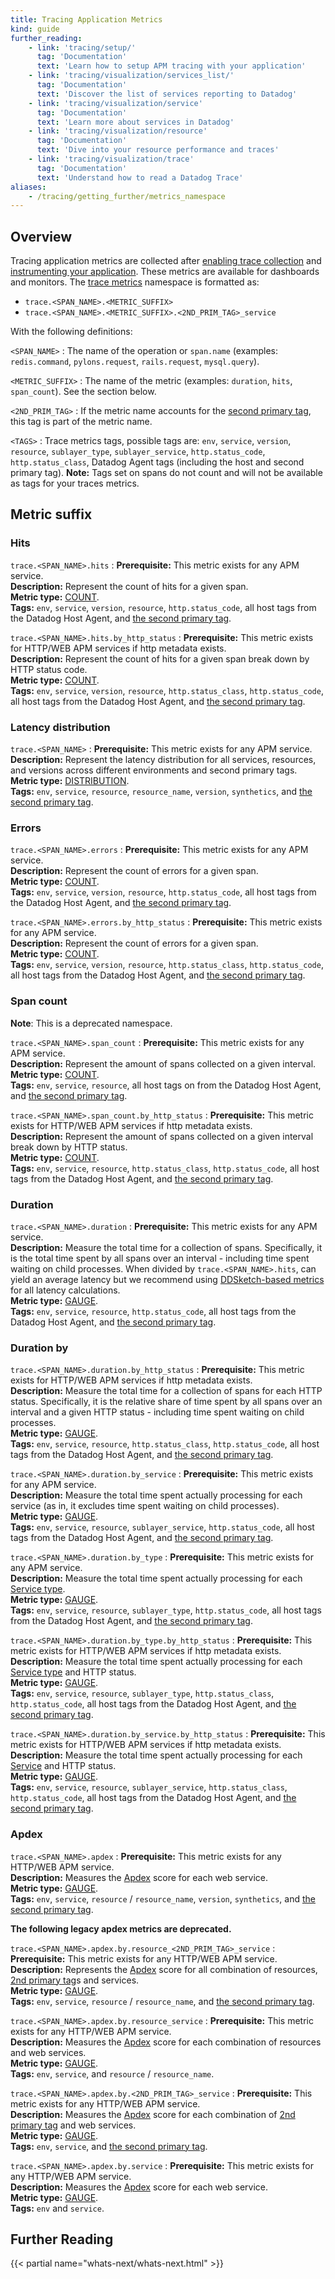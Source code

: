 ```yaml
---
title: Tracing Application Metrics
kind: guide
further_reading:
    - link: 'tracing/setup/'
      tag: 'Documentation'
      text: 'Learn how to setup APM tracing with your application'
    - link: 'tracing/visualization/services_list/'
      tag: 'Documentation'
      text: 'Discover the list of services reporting to Datadog'
    - link: 'tracing/visualization/service'
      tag: 'Documentation'
      text: 'Learn more about services in Datadog'
    - link: 'tracing/visualization/resource'
      tag: 'Documentation'
      text: 'Dive into your resource performance and traces'
    - link: 'tracing/visualization/trace'
      tag: 'Documentation'
      text: 'Understand how to read a Datadog Trace'
aliases:
    - /tracing/getting_further/metrics_namespace
---
```


## Overview

Tracing application metrics are collected after [enabling trace collection][1] and [instrumenting your application][2]. These metrics are available for dashboards and monitors. The [trace metrics][3] namespace is formatted as:

- `trace.<SPAN_NAME>.<METRIC_SUFFIX>`
- `trace.<SPAN_NAME>.<METRIC_SUFFIX>.<2ND_PRIM_TAG>_service`

With the following definitions:

`<SPAN_NAME>`
: The name of the operation or `span.name` (examples: `redis.command`, `pylons.request`, `rails.request`, `mysql.query`).

`<METRIC_SUFFIX>`
: The name of the metric (examples: `duration`, `hits`, `span_count`). See the section below.

`<2ND_PRIM_TAG>` 
: If the metric name accounts for the [second primary tag][4], this tag is part of the metric name.

`<TAGS>`
: Trace metrics tags, possible tags are: `env`, `service`, `version`, `resource`, `sublayer_type`, `sublayer_service`, `http.status_code`, `http.status_class`, Datadog Agent tags (including the host and second primary tag). **Note:** Tags set on spans do not count and will not be available as tags for your traces metrics.

## Metric suffix

### Hits

`trace.<SPAN_NAME>.hits`
: **Prerequisite:** This metric exists for any APM service.<br>
**Description:** Represent the count of hits for a given span.<br>
**Metric type:** [COUNT][5].<br>
**Tags:** `env`, `service`, `version`, `resource`, `http.status_code`, all host tags from the Datadog Host Agent, and [the second primary tag][4].

`trace.<SPAN_NAME>.hits.by_http_status`
: **Prerequisite:** This metric exists for HTTP/WEB APM services if http metadata exists.<br>
**Description:** Represent the count of hits for a given span break down by HTTP status code.<br>
**Metric type:** [COUNT][5].<br>
**Tags:** `env`, `service`, `version`, `resource`, `http.status_class`, `http.status_code`, all host tags from the Datadog Host Agent, and [the second primary tag][4].

### Latency distribution

`trace.<SPAN_NAME>`
: **Prerequisite:** This metric exists for any APM service.<br>
**Description:** Represent the latency distribution for all services, resources, and versions across different environments and second primary tags.<br>
**Metric type:** [DISTRIBUTION][6].<br>
**Tags:** `env`, `service`, `resource`, `resource_name`, `version`, `synthetics`, and [the second primary tag][4].


### Errors

`trace.<SPAN_NAME>.errors`
: **Prerequisite:** This metric exists for any APM service.<br>
**Description:** Represent the count of errors for a given span.<br>
**Metric type:** [COUNT][5].<br>
**Tags:** `env`, `service`, `version`, `resource`, `http.status_code`, all host tags from the Datadog Host Agent, and [the second primary tag][4].

`trace.<SPAN_NAME>.errors.by_http_status`
: **Prerequisite:** This metric exists for any APM service.<br>
**Description:** Represent the count of errors for a given span.<br>
**Metric type:** [COUNT][5].<br>
**Tags:** `env`, `service`, `version`, `resource`, `http.status_class`, `http.status_code`, all host tags from the Datadog Host Agent, and [the second primary tag][4].


### Span count

**Note**: This is a deprecated namespace.

`trace.<SPAN_NAME>.span_count`
: **Prerequisite:** This metric exists for any APM service.<br>
**Description:** Represent the amount of spans collected on a given interval.<br>
**Metric type:** [COUNT][5].<br>
**Tags:** `env`, `service`, `resource`, all host tags on from the Datadog Host Agent, and [the second primary tag][4].

`trace.<SPAN_NAME>.span_count.by_http_status`
: **Prerequisite:** This metric exists for HTTP/WEB APM services if http metadata exists.<br>
**Description:** Represent the amount of spans collected on a given interval break down by HTTP status.<br>
**Metric type:** [COUNT][5].<br>
**Tags:** `env`, `service`, `resource`, `http.status_class`, `http.status_code`, all host tags from the Datadog Host Agent, and [the second primary tag][4].


### Duration

`trace.<SPAN_NAME>.duration`
: **Prerequisite:** This metric exists for any APM service.<br>
**Description:** Measure the total time for a collection of spans. Specifically, it is the total time spent by all spans over an interval - including time spent waiting on child processes. When divided by `trace.<SPAN_NAME>.hits`, can yield an average latency but we recommend using [DDSketch-based metrics][11] for all latency calculations. <br>
**Metric type:** [GAUGE][7].<br>
**Tags:** `env`, `service`, `resource`, `http.status_code`, all host tags from the Datadog Host Agent, and [the second primary tag][4].

### Duration by

`trace.<SPAN_NAME>.duration.by_http_status`
: **Prerequisite:** This metric exists for HTTP/WEB APM services if http metadata exists.<br>
**Description:** Measure the total time for a collection of spans for each HTTP status. Specifically, it is the relative share of time spent by all spans over an interval and a given HTTP status - including time spent waiting on child processes.<br>
**Metric type:** [GAUGE][7].<br>
**Tags:** `env`, `service`, `resource`, `http.status_class`, `http.status_code`, all host tags from the Datadog Host Agent, and [the second primary tag][4].

`trace.<SPAN_NAME>.duration.by_service`
: **Prerequisite:** This metric exists for any APM service.<br>
**Description:** Measure the total time spent actually processing for each service (as in, it excludes time spent waiting on child processes).<br>
**Metric type:** [GAUGE][7].<br>
**Tags:** `env`, `service`, `resource`, `sublayer_service`, `http.status_code`, all host tags from the Datadog Host Agent, and [the second primary tag][4].

`trace.<SPAN_NAME>.duration.by_type`
: **Prerequisite:** This metric exists for any APM service.<br>
**Description:** Measure the total time spent actually processing for each [Service type][8].<br>
**Metric type:** [GAUGE][7].<br>
**Tags:** `env`, `service`, `resource`, `sublayer_type`, `http.status_code`, all host tags from the Datadog Host Agent, and [the second primary tag][4].

`trace.<SPAN_NAME>.duration.by_type.by_http_status`
: **Prerequisite:** This metric exists for HTTP/WEB APM services if http metadata exists.<br>
**Description:** Measure the total time spent actually processing for each [Service type][8] and HTTP status.<br>
**Metric type:** [GAUGE][7].<br>
**Tags:** `env`, `service`, `resource`, `sublayer_type`, `http.status_class`, `http.status_code`, all host tags from the Datadog Host Agent, and [the second primary tag][4].

`trace.<SPAN_NAME>.duration.by_service.by_http_status`
: **Prerequisite:** This metric exists for HTTP/WEB APM services if http metadata exists.<br>
**Description:** Measure the total time spent actually processing for each [Service][9] and HTTP status.<br>
**Metric type:** [GAUGE][7].<br>
**Tags:** `env`, `service`, `resource`, `sublayer_service`, `http.status_class`, `http.status_code`, all host tags from the Datadog Host Agent, and [the second primary tag][4].

### Apdex

`trace.<SPAN_NAME>.apdex`
: **Prerequisite:** This metric exists for any HTTP/WEB APM service.<br>
**Description:** Measures the [Apdex][10] score for each web service.<br>
**Metric type:** [GAUGE][7].<br>
**Tags:** `env`, `service`, `resource` / `resource_name`, `version`, `synthetics`, and [the second primary tag][4].

**The following legacy apdex metrics are deprecated.**

`trace.<SPAN_NAME>.apdex.by.resource_<2ND_PRIM_TAG>_service`
: **Prerequisite:** This metric exists for any HTTP/WEB APM service.<br>
**Description:** Represents the [Apdex][10] score for all combination of resources, [2nd primary tag][4]s and services.<br>
**Metric type:** [GAUGE][7].<br>
**Tags:** `env`, `service`, `resource` / `resource_name`, and [the second primary tag][4].

`trace.<SPAN_NAME>.apdex.by.resource_service`
: **Prerequisite:** This metric exists for any HTTP/WEB APM service.<br>
**Description:** Measures the [Apdex][10] score for each combination of resources and web services.<br>
**Metric type:** [GAUGE][7].<br>
**Tags:** `env`, `service`, and `resource` / `resource_name`.

`trace.<SPAN_NAME>.apdex.by.<2ND_PRIM_TAG>_service`
: **Prerequisite:** This metric exists for any HTTP/WEB APM service.<br>
**Description:** Measures the [Apdex][10] score for each combination of [2nd primary tag][4] and web services.<br>
**Metric type:** [GAUGE][7].<br>
**Tags:** `env`, `service`, and [the second primary tag][4].

`trace.<SPAN_NAME>.apdex.by.service`
: **Prerequisite:** This metric exists for any HTTP/WEB APM service.<br>
**Description:** Measures the [Apdex][10] score for each web service.<br>
**Metric type:** [GAUGE][7].<br>
**Tags:** `env` and `service`.

## Further Reading

{{< partial name="whats-next/whats-next.html" >}}

[1]: /tracing/send_traces/
[2]: /tracing/setup/
[3]: /tracing/visualization/#trace-metrics
[4]: /tracing/guide/setting_primary_tags_to_scope/#add-a-second-primary-tag-in-datadog
[5]: /metrics/types/?tab=count#metric-types
[6]: /metrics/types/?tab=distribution#metric-types
[7]: /metrics/types/?tab=gauge#metric-types
[8]: /tracing/visualization/services_list/#services-types
[9]: /tracing/visualization/#services
[10]: /tracing/guide/configure_an_apdex_for_your_traces_with_datadog_apm/
[11]: /tracing/guide/ddsketch_trace_metrics/
